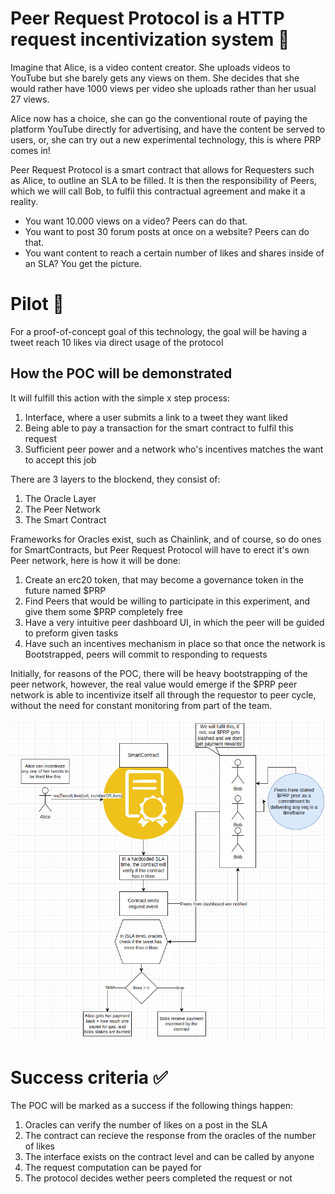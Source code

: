 <h1>
Peer Request Protocol is a HTTP request incentivization system 🤝
</h1>

<p>Imagine that Alice, is a video content creator. She uploads videos to YouTube but she barely gets any views on them. She decides that she would rather have 1000 views per video she uploads rather than her usual 27 views.</p>

<p>Alice now has a choice, she can go the conventional route of paying the platform YouTube directly for advertising, and have the content be served to users, or, she can try out a new experimental technology, this is where PRP comes in!</p>

<p>Peer Request Protocol is a smart contract that allows for Requesters such as Alice, to outline an SLA to be filled. It is then the responsibility of Peers, which we will call Bob, to fulfil this contractual agreement and make it a reality.</p>

<p>
<ul>
  <li>You want 10.000 views on a video? Peers can do that.</li>
  <li>You want to post 30 forum posts at once on a website? Peers can do that.</li>
  <li>You want content to reach a certain number of likes and shares inside of an SLA? You get the picture.</li>
</ul>
</p>

<h1>Pilot 🛫</h1>

<p>For a proof-of-concept goal of this technology, the goal will be having a tweet reach 10 likes via direct usage of the protocol</p>

<h2>How the POC will be demonstrated </h2>
It will fulfill this action with the simple x step process:

<div>
<ol>
  <li>Interface, where a user submits a link to a tweet they want liked
</li>
  <li>Being able to pay a transaction for the smart contract to fulfil this request
</li>
  <li>Sufficient peer power and a network who's incentives matches the want to accept this job
</li>
</ol>
</div>

<p>
  There are 3 layers to the blockend, they consist of:
  <ol>
  <li>The Oracle Layer</li>
  <li>The Peer Network</li>
  <li>The Smart Contract</li>
  </ol>
</p>

<p>Frameworks for Oracles exist, such as Chainlink, and of course, so do ones for SmartContracts, but Peer Request Protocol will have to erect it's own Peer network, here is how it will be done:</p>

<ol>
  <li>Create an erc20 token, that may become a governance token in the future named $PRP</li>
  <li>Find Peers that would be willing to participate in this experiment, and give them some $PRP completely free</li>
  <li>Have a very intuitive peer dashboard UI, in which the peer will be guided to preform given tasks</li>
  <li>Have such an incentives mechanism in place so that once the network is Bootstrapped, peers will commit to responding to requests</li>
</ol>

<p>Initially, for reasons of the POC, there will be heavy bootstrapping of the peer network, however, the real value would emerge if the $PRP peer network is able to incentivize itself all through the requestor to peer cycle, without the need for constant monitoring from part of the team.</p>

<img alt="image of the incentivisation mechanism" src="./diagrams/MVP_Incentives_mechanism.png"></img>

<h1>Success criteria ✅</h1>

<p>The POC will be marked as a success if the following things happen: </p>
<ol>
  <li>Oracles can verify the number of likes on a post in the SLA</li>
  <li>The contract can recieve the response from the oracles of the number of likes</li>
  <li>The interface exists on the contract level and can be called by anyone</li>
  <li>The request computation can be payed for</li>
  <li>The protocol decides wether peers completed the request or not</li>
</ol>
